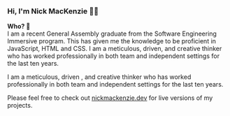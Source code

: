 ### Hi, I'm Nick MacKenzie 🙋‍♂️

**Who? 🤔** <br />
I am a recent General Assembly graduate from the Software Engineering Immersive program. This has given me the knowledge to be proficient in JavaScript, HTML and CSS.
I am a meticulous, driven, and creative thinker who has worked professionally in both team and independent settings for the last ten years.

I am a meticulous, driven , and creative thinker who has worked professionally in both team and independent settings for the last ten years.

Please feel free to check out [nickmackenzie.dev](nickmackenzie.dev) for live versions of my projects.

